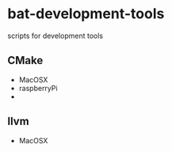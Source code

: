 # bat-development-tools

scripts for development tools

## CMake

*   MacOSX
*   raspberryPi
*   

## llvm

*   MacOSX
